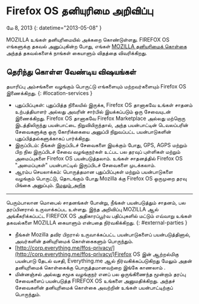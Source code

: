 # Firefox OS தனியுரிமை அறிவிப்பு

மே 8, 2013
{: datetime="2013-05-08" }

MOZILLA உங்கள் தனியுரிமையில் அக்கறை கொண்டுள்ளது. FIREFOX OS எங்களுக்கு தகவல் அனுப்புகின்ற போது, எங்கள் [MOZILLA தனியுரிமைக் கொள்கை](http://www.mozilla.org/en-US/privacy/) அந்தத் தகவல்களைக் நாங்கள் கையாளும் விதத்தை விவரிக்கிறது.

## தெரிந்து கொள்ள வேண்டிய விஷயங்கள்

தயாரிப்பு அம்சங்களை வழங்கும் பொருட்டு எங்களையும் மற்றவர்களையும் Firefox OS இணைக்கிறது.
{: #location-services }

* புதுப்பிப்புகள்: புதுப்பித்த நிலையில் இருக்க, Firefox OS தானாகவே உங்கள் சாதனம் உற்பத்தியாளர் அல்லது அவரின் சார்பில் இயக்கப்படும் ஒரு சேவையுடன் இணைக்கிறது. Firefox OS தானாகவே Firefox Marketplace அல்லது மற்றொரு இடத்திலிருந்து பயன்பாட்டை நிறுவியிருந்தால், அந்த பயன்பாட்டின் டெவலப்பரின் சேவைகளுக்கு ஒரு கோரிக்கையை அனுப்பி நிறுவப்பட்ட பயன்பாடுகளின் புதுப்பித்தல்களுக்காகப் பார்க்கிறது.
* இருப்பிடம்: நீங்கள் இருப்பிடச் சேவைகளை இயக்கும் போது, GPS, AGPS மற்றும் பிற நில இருப்பிடச் சேவை வழங்குநர்கள் உட்பட பல தரவுப் புள்ளிகள் மற்றும் அமைப்புகளை Firefox OS பயன்படுத்தலாம். உங்கள் சாதனத்தில் Firefox OS "அமைப்புகள்" பயன்பாட்டில் இருப்பிடச் சேவைகளை முடக்கலாம்.
* ஆரம்ப செயலாக்கம்: பொருத்தமான புதுப்பிப்புகள் மற்றும் பயன்பாடுகளை வழங்கும் பொருட்டு, தொடங்கும் போது Mozilla க்கு Firefox OS ஒருமுறை தரவு பிங்கை அனுப்பும். [மேலும் அறிக](https://wiki.mozilla.org/FirefoxOS/Metrics)

---------------------------------------

பெரும்பாலான மொபைல் சாதனங்கள் போன்று, நீங்கள் பயன்படுத்தும் சாதனம், பல தரப்பினரால் உருவாக்கப்பட உள்ளது. இந்த அறிவிப்பு MOZILLA ஆல் அங்கீகரிக்கப்பட்ட FIREFOX OS அதிகாரப்பூர்வ பதிப்புகளில் மட்டும் எவ்வாறு உங்கள் தகவல்களை MOZILLA கையாளும் என்பதை நிர்வகிக்கிறது.
{: #external-parties }

* நீங்கள் Mozilla தவிர பிறரால் உருவாக்கப்பட்ட பயன்பாடுகளைப் பயன்படுத்தினால், அவர்களின் தனியுரிமைக் கொள்கைகளும் பொருந்தும்.
* [http://corp.everything.me/ffos-privacy/](http://corp.everything.me/ffos-privacy/)Firefox OS இன் ஆற்றல்மிகு பயன்பாடு தேடல் வசதி, Everything.me ஆல் நிர்வகிக்கப்படுகிறது மேலும் அதன் தனியுரிமைக் கொள்கைக்கு பொருத்தமானவற்றை இங்கே காணலாம் .
* மின்னஞ்சல் அல்லது சமூக வழங்குநர் எனப் பல ஒருங்கிணைந்த மூன்றாம் தரப்பு சேவைகளைப் பயன்படுத்த FIREFOX OS உங்களை அனுமதிக்கிறது. அந்தச் சேவைகளின் தனியுரிமைக் கொள்கை அவற்றின் உங்கள் பயன்பாட்டிற்குப் பொருந்தும்.
